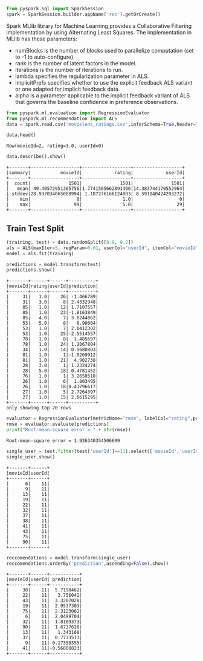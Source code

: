 

```python
from pyspark.sql import SparkSession
spark = SparkSession.builder.appName('rec').getOrCreate()
```

Spark MLlib library for Machine Learning provides a Collaborative Filtering implementation by using Alternating Least Squares. The implementation in MLlib has these parameters:

* numBlocks is the number of blocks used to parallelize computation (set to -1 to auto-configure).
* rank is the number of latent factors in the model.
* iterations is the number of iterations to run.
* lambda specifies the regularization parameter in ALS.
* implicitPrefs specifies whether to use the explicit feedback ALS variant or one adapted for implicit feedback data.
* alpha is a parameter applicable to the implicit feedback variant of ALS that governs the baseline confidence in preference observations.


```python
from pyspark.ml.evaluation import RegressionEvaluator
from pyspark.ml.recommendation import ALS
data = spark.read.csv('movielens_ratings.csv',inferSchema=True,header=True)
```


```python
data.head()
```




    Row(movieId=2, rating=3.0, userId=0)




```python
data.describe().show()
```

    +-------+------------------+------------------+------------------+
    |summary|           movieId|            rating|            userId|
    +-------+------------------+------------------+------------------+
    |  count|              1501|              1501|              1501|
    |   mean| 49.40572951365756|1.7741505662891406|14.383744170552964|
    | stddev|28.937034065088994| 1.187276166124803| 8.591040424293272|
    |    min|                 0|               1.0|                 0|
    |    max|                99|               5.0|                29|
    +-------+------------------+------------------+------------------+
    


## Train Test Split


```python
(training, test) = data.randomSplit([0.8, 0.2])
als = ALS(maxIter=5, regParam=0.01, userCol="userId", itemCol="movieId", ratingCol="rating")
model = als.fit(training)
```


```python
predictions = model.transform(test)
predictions.show()
```

    +-------+------+------+----------+
    |movieId|rating|userId|prediction|
    +-------+------+------+----------+
    |     31|   1.0|    26| -1.466789|
    |     31|   3.0|     8| 2.4332948|
    |     85|   1.0|    12| 1.7107557|
    |     85|   1.0|    23|-1.8163849|
    |     85|   4.0|     7| 3.6244862|
    |     53|   5.0|     8|   0.90004|
    |     53|   1.0|     7| 2.0412302|
    |     53|   1.0|    25|-2.5514557|
    |     78|   1.0|     8|  1.485697|
    |     78|   1.0|    24| 1.2067804|
    |     34|   1.0|    14| 0.5680803|
    |     81|   1.0|     1|-1.0269912|
    |     81|   1.0|    21|  4.902738|
    |     28|   3.0|     1| 1.2324274|
    |     28|   5.0|    18| 0.4781452|
    |     76|   1.0|     1| 3.2650518|
    |     26|   1.0|     6|  1.803495|
    |     26|   1.0|    18|0.43796617|
    |     27|   1.0|     5| 2.7264397|
    |     27|   1.0|    15| 2.6615295|
    +-------+------+------+----------+
    only showing top 20 rows
    



```python
evaluator = RegressionEvaluator(metricName="rmse", labelCol="rating",predictionCol="prediction")
rmse = evaluator.evaluate(predictions)
print("Root-mean-square error = " + str(rmse))
```

    Root-mean-square error = 1.926340354506699



```python
single_user = test.filter(test['userId']==11).select(['movieId','userId'])
single_user.show()
```

    +-------+------+
    |movieId|userId|
    +-------+------+
    |      6|    11|
    |      9|    11|
    |     13|    11|
    |     19|    11|
    |     22|    11|
    |     32|    11|
    |     37|    11|
    |     38|    11|
    |     41|    11|
    |     43|    11|
    |     75|    11|
    |     90|    11|
    +-------+------+
    



```python
reccomendations = model.transform(single_user)
reccomendations.orderBy('prediction',ascending=False).show()
```

    +-------+------+-----------+
    |movieId|userId| prediction|
    +-------+------+-----------+
    |     38|    11|  5.7198462|
    |     22|    11|   3.756042|
    |     43|    11|  3.3207028|
    |     19|    11|  2.9537303|
    |     75|    11|  2.3123062|
    |      6|    11|  2.0499704|
    |     32|    11|  1.8109373|
    |     90|    11|  1.6737628|
    |     13|    11|   1.343168|
    |     37|    11|  0.7733513|
    |      9|    11|-0.17359355|
    |     41|    11|-0.56808823|
    +-------+------+-----------+
    



```python

```
